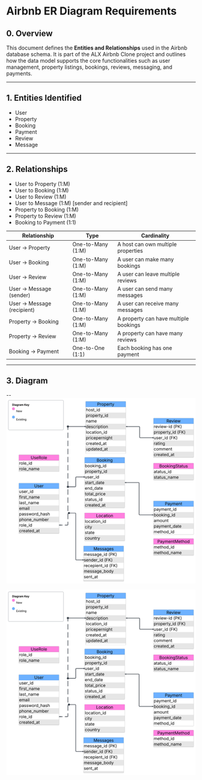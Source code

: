 # Airbnb ER Diagram Requirements

## 0. Overview

This document defines the **Entities and Relationships** used in the Airbnb database schema. It is part of the ALX Airbnb Clone project and outlines how the data model supports the core functionalities such as user management, property listings, bookings, reviews, messaging, and payments.

---

## 1. Entities Identified
- User
- Property
- Booking
- Payment
- Review
- Message
---

## 2. Relationships
- User to Property (1:M)
- User to Booking (1:M)
- User to Review (1:M)
- User to Message (1:M) [sender and recipient]
- Property to Booking (1:M)
- Property to Review (1:M)
- Booking to Payment (1:1)

| Relationship                | Type       | Cardinality                            |
|----------------------------|------------|----------------------------------------|
| User → Property            | One-to-Many (1:M) | A host can own multiple properties      |
| User → Booking             | One-to-Many (1:M) | A user can make many bookings           |
| User → Review              | One-to-Many (1:M) | A user can leave multiple reviews       |
| User → Message (sender)    | One-to-Many (1:M) | A user can send many messages           |
| User → Message (recipient) | One-to-Many (1:M) | A user can receive many messages        |
| Property → Booking         | One-to-Many (1:M) | A property can have multiple bookings   |
| Property → Review          | One-to-Many (1:M) | A property can have many reviews        |
| Booking → Payment          | One-to-One (1:1) | Each booking has one payment            |

---

## 3. Diagram
-- ![ER Diagram](./ERD/airbnb-er-diagram.png)
<div align='center'>
    <img src='./ERD/airbnb-er-diagram.png'/>
</div>
